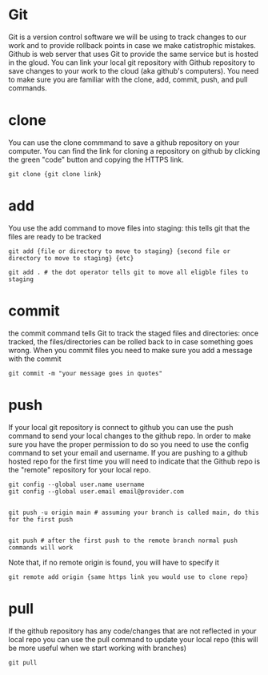 # Git
Git is a version control software we will be using to track changes to our work and to provide rollback points in case we make catistrophic mistakes. Github is web server that uses Git to provide the same service but is hosted in the gloud. You can link your local git repository with Github repository to save changes to your work to the cloud (aka github's computers). You need to make sure you are familiar with the clone, add, commit, push, and pull commands.

# clone
You can use the clone commmand to save a github repository on your computer. You can find the link for cloning a repository on github by clicking the green "code" button and copying the HTTPS link.
```cli
git clone {git clone link}
```

# add
You use the add command to move files into staging: this tells git that the files are ready to be tracked
```cli
git add {file or directory to move to staging} {second file or directory to move to staging} {etc}

git add . # the dot operator tells git to move all eligble files to staging
```

# commit
the commit command tells Git to track the staged files and directories: once tracked, the files/directories can be rolled back to in case something goes wrong. When you commit files you need to make sure you add a message with the commit
```cli
git commit -m "your message goes in quotes"
```

# push
If your local git repository is connect to github you can use the push command to send your local changes to the github repo. In order to make sure you have the proper permission to do so you need to use the config command to set your email and username. If you are pushing to a github hosted repo for the first time you will need to indicate that the Github repo is the "remote" repository for your local repo.
```cli
git config --global user.name username
git config --global user.email email@provider.com


git push -u origin main # assuming your branch is called main, do this for the first push


git push # after the first push to the remote branch normal push commands will work
```
Note that, if no remote origin is found, you will have to specify it
```cli
git remote add origin {same https link you would use to clone repo}
```

# pull
If the github repository has any code/changes that are not reflected in your local repo you can use the pull command to update your local repo (this will be more useful when we start working with branches)
```cli
git pull
```